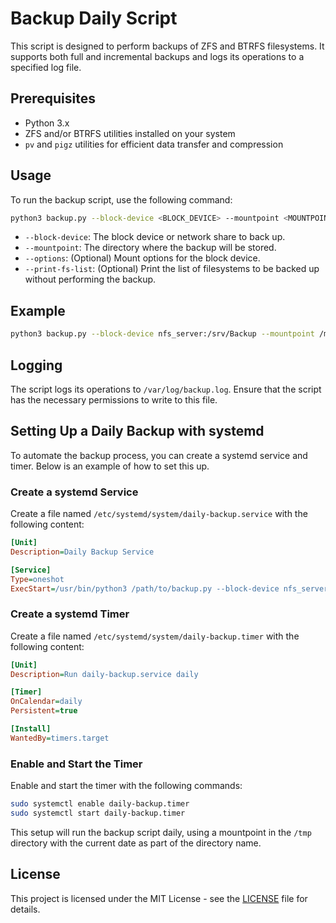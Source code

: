 # Backup Daily Script

This script is designed to perform backups of ZFS and BTRFS filesystems. It supports both full and incremental backups and logs its operations to a specified log file.

## Prerequisites

- Python 3.x
- ZFS and/or BTRFS utilities installed on your system
- `pv` and `pigz` utilities for efficient data transfer and compression

## Usage

To run the backup script, use the following command:

```bash
python3 backup.py --block-device <BLOCK_DEVICE> --mountpoint <MOUNTPOINT> [--options <OPTIONS>] [--print-fs-list]
```

- `--block-device`: The block device or network share to back up.
- `--mountpoint`: The directory where the backup will be stored.
- `--options`: (Optional) Mount options for the block device.
- `--print-fs-list`: (Optional) Print the list of filesystems to be backed up without performing the backup.

## Example

```bash
python3 backup.py --block-device nfs_server:/srv/Backup --mountpoint /mnt
```

## Logging

The script logs its operations to `/var/log/backup.log`. Ensure that the script has the necessary permissions to write to this file.

## Setting Up a Daily Backup with systemd

To automate the backup process, you can create a systemd service and timer. Below is an example of how to set this up.

### Create a systemd Service

Create a file named `/etc/systemd/system/daily-backup.service` with the following content:

```ini
[Unit]
Description=Daily Backup Service

[Service]
Type=oneshot
ExecStart=/usr/bin/python3 /path/to/backup.py --block-device nfs_server:/srv/Backup --mountpoint /tmp/daily-backup --options <OPTIONS>
```

### Create a systemd Timer

Create a file named `/etc/systemd/system/daily-backup.timer` with the following content:

```ini
[Unit]
Description=Run daily-backup.service daily

[Timer]
OnCalendar=daily
Persistent=true

[Install]
WantedBy=timers.target
```

### Enable and Start the Timer

Enable and start the timer with the following commands:

```bash
sudo systemctl enable daily-backup.timer
sudo systemctl start daily-backup.timer
```

This setup will run the backup script daily, using a mountpoint in the `/tmp` directory with the current date as part of the directory name.

## License

This project is licensed under the MIT License - see the [LICENSE](LICENSE) file for details.